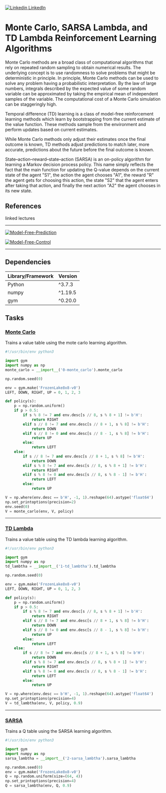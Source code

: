 [![Linkedin](https://i.stack.imgur.com/gVE0j.png) LinkedIn](https://www.linkedin.com/in/AnthonyArmoursProfile)

# Monte Carlo, SARSA Lambda, and TD Lambda Reinforcement Learning Algorithms

Monte Carlo methods are a broad class of computational algorithms that rely on repeated random sampling to obtain numerical results. The underlying concept is to use randomness to solve problems that might be deterministic in principle. In principle, Monte Carlo methods can be used to solve any problem having a probabilistic interpretation. By the law of large numbers, integrals described by the expected value of some random variable can be approximated by taking the empirical mean of independent samples of the variable. The computational cost of a Monte Carlo simulation can be staggeringly high.


Temporal difference (TD) learning is a class of model-free reinforcement learning methods which learn by bootstrapping from the current estimate of the value function. These methods sample from the environment and perform updates based on current estimates.

While Monte Carlo methods only adjust their estimates once the final outcome is known, TD methods adjust predictions to match later, more accurate, predictions about the future before the final outcome is known.

State–action–reward–state–action (SARSA) is an on-policy algorithm for learning a Markov decision process policy. This name simply reflects the fact that the main function for updating the Q-value depends on the current state of the agent "S1", the action the agent chooses "A1", the reward "R" the agent gets for choosing this action, the state "S2" that the agent enters after taking that action, and finally the next action "A2" the agent chooses in its new state.

## References

linked lectures

---

[![Model-Free-Prediction](https://img.youtube.com/vi/PnHCvfgC_ZA&t=2285s/0.jpg)](https://www.youtube.com/watch?v=PnHCvfgC_ZA&t=2285s)

[![Model-Free-Control](https://img.youtube.com/vi/0g4j2k_Ggc4/0.jpg)](https://www.youtube.com/watch?v=0g4j2k_Ggc4)

---


## Dependencies
| Library/Framework  | Version |
| ------------------ | ------- |
| Python             | ^3.7.3  |
| numpy              | ^1.19.5 |
| gym                | ^0.20.0 |


## Tasks

### [Monte Carlo]()
Trains a value table using the mote carlo learning algorithm.

``` python
#!/usr/bin/env python3

import gym
import numpy as np
monte_carlo = __import__('0-monte_carlo').monte_carlo

np.random.seed(0)

env = gym.make('FrozenLake8x8-v0')
LEFT, DOWN, RIGHT, UP = 0, 1, 2, 3

def policy(s):
    p = np.random.uniform()
    if p > 0.5:
        if s % 8 != 7 and env.desc[s // 8, s % 8 + 1] != b'H':
            return RIGHT
        elif s // 8 != 7 and env.desc[s // 8 + 1, s % 8] != b'H':
            return DOWN
        elif s // 8 != 0 and env.desc[s // 8 - 1, s % 8] != b'H':
            return UP
        else:
            return LEFT
    else:
        if s // 8 != 7 and env.desc[s // 8 + 1, s % 8] != b'H':
            return DOWN
        elif s % 8 != 7 and env.desc[s // 8, s % 8 + 1] != b'H':
            return RIGHT
        elif s % 8 != 0 and env.desc[s // 8, s % 8 - 1] != b'H':
            return LEFT
        else:
            return UP

V = np.where(env.desc == b'H', -1, 1).reshape(64).astype('float64') 
np.set_printoptions(precision=2)
env.seed(0)
V = monte_carlo(env, V, policy)
```

---

### [TD Lambda]()
Trains a value table using the TD lambda learning algorithm.

``` python
#!/usr/bin/env python3

import gym
import numpy as np
td_lambtha = __import__('1-td_lambtha').td_lambtha

np.random.seed(0)

env = gym.make('FrozenLake8x8-v0')
LEFT, DOWN, RIGHT, UP = 0, 1, 2, 3

def policy(s):
    p = np.random.uniform()
    if p > 0.5:
        if s % 8 != 7 and env.desc[s // 8, s % 8 + 1] != b'H':
            return RIGHT
        elif s // 8 != 7 and env.desc[s // 8 + 1, s % 8] != b'H':
            return DOWN
        elif s // 8 != 0 and env.desc[s // 8 - 1, s % 8] != b'H':
            return UP
        else:
            return LEFT
    else:
        if s // 8 != 7 and env.desc[s // 8 + 1, s % 8] != b'H':
            return DOWN
        elif s % 8 != 7 and env.desc[s // 8, s % 8 + 1] != b'H':
            return RIGHT
        elif s % 8 != 0 and env.desc[s // 8, s % 8 - 1] != b'H':
            return LEFT
        else:
            return UP

V = np.where(env.desc == b'H', -1, 1).reshape(64).astype('float64') 
np.set_printoptions(precision=4)
V = td_lambtha(env, V, policy, 0.9)
```

---

### [SARSA]()
Trains a Q table using the SARSA learning algorithm.

``` python
#!/usr/bin/env python3

import gym
import numpy as np
sarsa_lambtha = __import__('2-sarsa_lambtha').sarsa_lambtha

np.random.seed(0)
env = gym.make('FrozenLake8x8-v0')
Q = np.random.uniform(size=(64, 4))
np.set_printoptions(precision=4)
Q = sarsa_lambtha(env, Q, 0.9)
```

